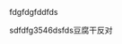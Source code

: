 <!--
 * @Description: 
 * @Author: 海容
 * @Date: 2021-02-21 13:36:37fdgfdg
 * @LastEditofgfgdrs: 海容dfgfdg
 * @FilePath: \demo1\a.md
 * @LastEditTime: 2021-02-21 16:18:22
-->fdgfdgfddfds
sdfdfg3546dsfds豆腐干反对